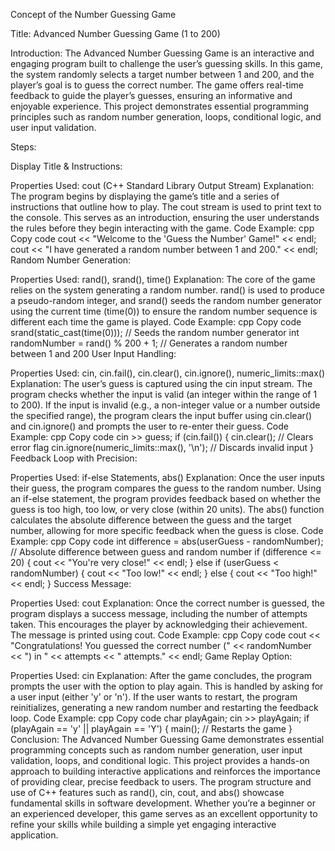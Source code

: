 Concept of the Number Guessing Game

Title: Advanced Number Guessing Game (1 to 200)

Introduction:
The Advanced Number Guessing Game is an interactive and engaging program built to challenge the user’s guessing skills. In this game, the system randomly selects a target number between 1 and 200, and the player’s goal is to guess the correct number. The game offers real-time feedback to guide the player’s guesses, ensuring an informative and enjoyable experience. This project demonstrates essential programming principles such as random number generation, loops, conditional logic, and user input validation.

Steps:

Display Title & Instructions:

Properties Used: cout (C++ Standard Library Output Stream)
Explanation: The program begins by displaying the game’s title and a series of instructions that outline how to play. The cout stream is used to print text to the console. This serves as an introduction, ensuring the user understands the rules before they begin interacting with the game.
Code Example:
cpp
Copy code
cout << "Welcome to the 'Guess the Number' Game!" << endl;
cout << "I have generated a random number between 1 and 200." << endl;
Random Number Generation:

Properties Used: rand(), srand(), time()
Explanation: The core of the game relies on the system generating a random number. rand() is used to produce a pseudo-random integer, and srand() seeds the random number generator using the current time (time(0)) to ensure the random number sequence is different each time the game is played.
Code Example:
cpp
Copy code
srand(static_cast<unsigned int>(time(0)));  // Seeds the random number generator
int randomNumber = rand() % 200 + 1;  // Generates a random number between 1 and 200
User Input Handling:

Properties Used: cin, cin.fail(), cin.clear(), cin.ignore(), numeric_limits<streamsize>::max()
Explanation: The user’s guess is captured using the cin input stream. The program checks whether the input is valid (an integer within the range of 1 to 200). If the input is invalid (e.g., a non-integer value or a number outside the specified range), the program clears the input buffer using cin.clear() and cin.ignore() and prompts the user to re-enter their guess.
Code Example:
cpp
Copy code
cin >> guess;
if (cin.fail()) {
    cin.clear();  // Clears error flag
    cin.ignore(numeric_limits<streamsize>::max(), '\n');  // Discards invalid input
}
Feedback Loop with Precision:

Properties Used: if-else Statements, abs()
Explanation: Once the user inputs their guess, the program compares the guess to the random number. Using an if-else statement, the program provides feedback based on whether the guess is too high, too low, or very close (within 20 units). The abs() function calculates the absolute difference between the guess and the target number, allowing for more specific feedback when the guess is close.
Code Example:
cpp
Copy code
int difference = abs(userGuess - randomNumber);  // Absolute difference between guess and random number
if (difference <= 20) {
    cout << "You're very close!" << endl;
} else if (userGuess < randomNumber) {
    cout << "Too low!" << endl;
} else {
    cout << "Too high!" << endl;
}
Success Message:

Properties Used: cout
Explanation: Once the correct number is guessed, the program displays a success message, including the number of attempts taken. This encourages the player by acknowledging their achievement. The message is printed using cout.
Code Example:
cpp
Copy code
cout << "Congratulations! You guessed the correct number (" << randomNumber << ") in " << attempts << " attempts." << endl;
Game Replay Option:

Properties Used: cin
Explanation: After the game concludes, the program prompts the user with the option to play again. This is handled by asking for a user input (either 'y' or 'n'). If the user wants to restart, the program reinitializes, generating a new random number and restarting the feedback loop.
Code Example:
cpp
Copy code
char playAgain;
cin >> playAgain;
if (playAgain == 'y' || playAgain == 'Y') {
    main();  // Restarts the game
}
Conclusion:
The Advanced Number Guessing Game demonstrates essential programming concepts such as random number generation, user input validation, loops, and conditional logic. This project provides a hands-on approach to building interactive applications and reinforces the importance of providing clear, precise feedback to users. The program structure and use of C++ features such as rand(), cin, cout, and abs() showcase fundamental skills in software development. Whether you’re a beginner or an experienced developer, this game serves as an excellent opportunity to refine your skills while building a simple yet engaging interactive application.
